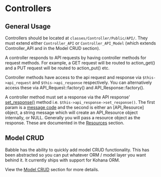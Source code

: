 # Controllers

## General Usage
Controllers should be located at `classes/Controller/Public/API/`. They must
extend either `Controller_API` or `Controller_API_Model` (which extends
Controller_API and in the Model CRUD section).

A controller responds to API requests by having controller methods for request
methods. For example, a GET request will be routed to action_get() and a PUT
request will be routed to action_put() etc.

Controller methods have access to the api request and response via
`$this->api_request` and `$this->api_response` respectively. You can
alternatively access these via API_Request::factory() and
API_Response::factory().

A controller method must set a response via the API response'
[set_response()](http://pilot.xxx/guide-api/API_Response#set_response)  method i.e.
`$this->api_response->set_response()`. The first param is a [message code](messagecodes) and
the second is either an [API_Resource] object, a string message which will
create an API_Resource object internally, or NULL. Generally you will pass a
resource object as the response. These are documented in the
[Resources](resources.md) section.

## Model CRUD
Babble has the ability to quickly add model CRUD functionality. This has been
abstracted so you can put whatever ORM / model layer you want behind it. It
currently ships with support for Kohana ORM. 

View the [Model CRUD](modelcrud) section for more details.
